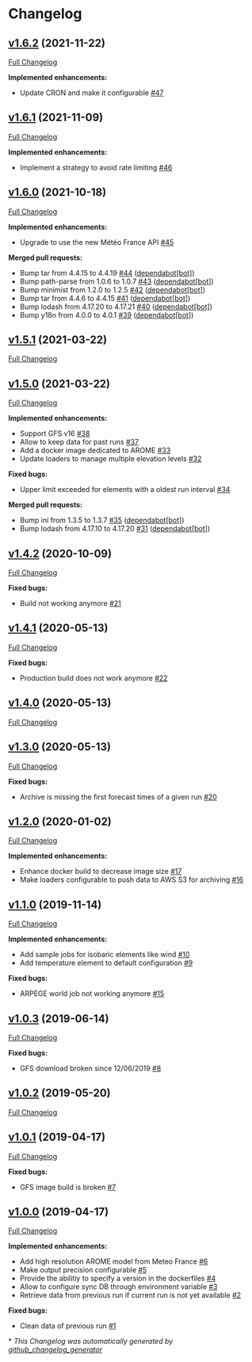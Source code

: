 # Changelog

## [v1.6.2](https://github.com/weacast/weacast-loader/tree/v1.6.2) (2021-11-22)

[Full Changelog](https://github.com/weacast/weacast-loader/compare/v1.6.1...v1.6.2)

**Implemented enhancements:**

- Update CRON and make it configurable [\#47](https://github.com/weacast/weacast-loader/issues/47)

## [v1.6.1](https://github.com/weacast/weacast-loader/tree/v1.6.1) (2021-11-09)

[Full Changelog](https://github.com/weacast/weacast-loader/compare/v1.6.0...v1.6.1)

**Implemented enhancements:**

- Implement a strategy to avoid rate limiting [\#46](https://github.com/weacast/weacast-loader/issues/46)

## [v1.6.0](https://github.com/weacast/weacast-loader/tree/v1.6.0) (2021-10-18)

[Full Changelog](https://github.com/weacast/weacast-loader/compare/v1.5.1...v1.6.0)

**Implemented enhancements:**

- Upgrade to use the new Météo France API [\#45](https://github.com/weacast/weacast-loader/issues/45)

**Merged pull requests:**

- Bump tar from 4.4.15 to 4.4.19 [\#44](https://github.com/weacast/weacast-loader/pull/44) ([dependabot[bot]](https://github.com/apps/dependabot))
- Bump path-parse from 1.0.6 to 1.0.7 [\#43](https://github.com/weacast/weacast-loader/pull/43) ([dependabot[bot]](https://github.com/apps/dependabot))
- Bump minimist from 1.2.0 to 1.2.5 [\#42](https://github.com/weacast/weacast-loader/pull/42) ([dependabot[bot]](https://github.com/apps/dependabot))
- Bump tar from 4.4.6 to 4.4.15 [\#41](https://github.com/weacast/weacast-loader/pull/41) ([dependabot[bot]](https://github.com/apps/dependabot))
- Bump lodash from 4.17.20 to 4.17.21 [\#40](https://github.com/weacast/weacast-loader/pull/40) ([dependabot[bot]](https://github.com/apps/dependabot))
- Bump y18n from 4.0.0 to 4.0.1 [\#39](https://github.com/weacast/weacast-loader/pull/39) ([dependabot[bot]](https://github.com/apps/dependabot))

## [v1.5.1](https://github.com/weacast/weacast-loader/tree/v1.5.1) (2021-03-22)

[Full Changelog](https://github.com/weacast/weacast-loader/compare/v1.5.0...v1.5.1)

## [v1.5.0](https://github.com/weacast/weacast-loader/tree/v1.5.0) (2021-03-22)

[Full Changelog](https://github.com/weacast/weacast-loader/compare/v1.4.2...v1.5.0)

**Implemented enhancements:**

- Support GFS v16 [\#38](https://github.com/weacast/weacast-loader/issues/38)
- Allow to keep data for past runs [\#37](https://github.com/weacast/weacast-loader/issues/37)
- Add a docker image dedicated to AROME [\#33](https://github.com/weacast/weacast-loader/issues/33)
- Update loaders to manage multiple elevation levels [\#32](https://github.com/weacast/weacast-loader/issues/32)

**Fixed bugs:**

- Upper limit exceeded for elements with a oldest run interval [\#34](https://github.com/weacast/weacast-loader/issues/34)

**Merged pull requests:**

- Bump ini from 1.3.5 to 1.3.7 [\#35](https://github.com/weacast/weacast-loader/pull/35) ([dependabot[bot]](https://github.com/apps/dependabot))
- Bump lodash from 4.17.10 to 4.17.20 [\#31](https://github.com/weacast/weacast-loader/pull/31) ([dependabot[bot]](https://github.com/apps/dependabot))

## [v1.4.2](https://github.com/weacast/weacast-loader/tree/v1.4.2) (2020-10-09)

[Full Changelog](https://github.com/weacast/weacast-loader/compare/v1.4.1...v1.4.2)

**Fixed bugs:**

- Build not working anymore [\#21](https://github.com/weacast/weacast-loader/issues/21)

## [v1.4.1](https://github.com/weacast/weacast-loader/tree/v1.4.1) (2020-05-13)

[Full Changelog](https://github.com/weacast/weacast-loader/compare/v1.4.0...v1.4.1)

**Fixed bugs:**

- Production build does not work anymore [\#22](https://github.com/weacast/weacast-loader/issues/22)

## [v1.4.0](https://github.com/weacast/weacast-loader/tree/v1.4.0) (2020-05-13)

[Full Changelog](https://github.com/weacast/weacast-loader/compare/v1.3.0...v1.4.0)

## [v1.3.0](https://github.com/weacast/weacast-loader/tree/v1.3.0) (2020-05-13)

[Full Changelog](https://github.com/weacast/weacast-loader/compare/v1.2.0...v1.3.0)

**Fixed bugs:**

- Archive is missing the first forecast times of a given run [\#20](https://github.com/weacast/weacast-loader/issues/20)

## [v1.2.0](https://github.com/weacast/weacast-loader/tree/v1.2.0) (2020-01-02)

[Full Changelog](https://github.com/weacast/weacast-loader/compare/v1.1.0...v1.2.0)

**Implemented enhancements:**

- Enhance docker build to decrease image size [\#17](https://github.com/weacast/weacast-loader/issues/17)
- Make loaders configurable to push data to AWS S3 for archiving [\#16](https://github.com/weacast/weacast-loader/issues/16)

## [v1.1.0](https://github.com/weacast/weacast-loader/tree/v1.1.0) (2019-11-14)

[Full Changelog](https://github.com/weacast/weacast-loader/compare/v1.0.3...v1.1.0)

**Implemented enhancements:**

- Add sample jobs for isobaric elements like wind [\#10](https://github.com/weacast/weacast-loader/issues/10)
- Add temperature element to default configuration [\#9](https://github.com/weacast/weacast-loader/issues/9)

**Fixed bugs:**

- ARPEGE world job not working anymore [\#15](https://github.com/weacast/weacast-loader/issues/15)

## [v1.0.3](https://github.com/weacast/weacast-loader/tree/v1.0.3) (2019-06-14)

[Full Changelog](https://github.com/weacast/weacast-loader/compare/v1.0.2...v1.0.3)

**Fixed bugs:**

- GFS download broken since 12/06/2019 [\#8](https://github.com/weacast/weacast-loader/issues/8)

## [v1.0.2](https://github.com/weacast/weacast-loader/tree/v1.0.2) (2019-05-20)

[Full Changelog](https://github.com/weacast/weacast-loader/compare/v1.0.1...v1.0.2)

## [v1.0.1](https://github.com/weacast/weacast-loader/tree/v1.0.1) (2019-04-17)

[Full Changelog](https://github.com/weacast/weacast-loader/compare/v1.0.0...v1.0.1)

**Fixed bugs:**

- GFS image build is broken [\#7](https://github.com/weacast/weacast-loader/issues/7)

## [v1.0.0](https://github.com/weacast/weacast-loader/tree/v1.0.0) (2019-04-17)

[Full Changelog](https://github.com/weacast/weacast-loader/compare/dc2e4826ec9e354539f74473ae876e86b5b9c40b...v1.0.0)

**Implemented enhancements:**

- Add high resolution AROME model from Meteo France [\#6](https://github.com/weacast/weacast-loader/issues/6)
- Make output precision configurable [\#5](https://github.com/weacast/weacast-loader/issues/5)
- Provide the abilitiy to specify a version in the dockerfiles [\#4](https://github.com/weacast/weacast-loader/issues/4)
- Allow to configure sync DB through environment variable [\#3](https://github.com/weacast/weacast-loader/issues/3)
- Retrieve data from previous run if current run is not yet available [\#2](https://github.com/weacast/weacast-loader/issues/2)

**Fixed bugs:**

- Clean data of previous run [\#1](https://github.com/weacast/weacast-loader/issues/1)



\* *This Changelog was automatically generated by [github_changelog_generator](https://github.com/github-changelog-generator/github-changelog-generator)*
